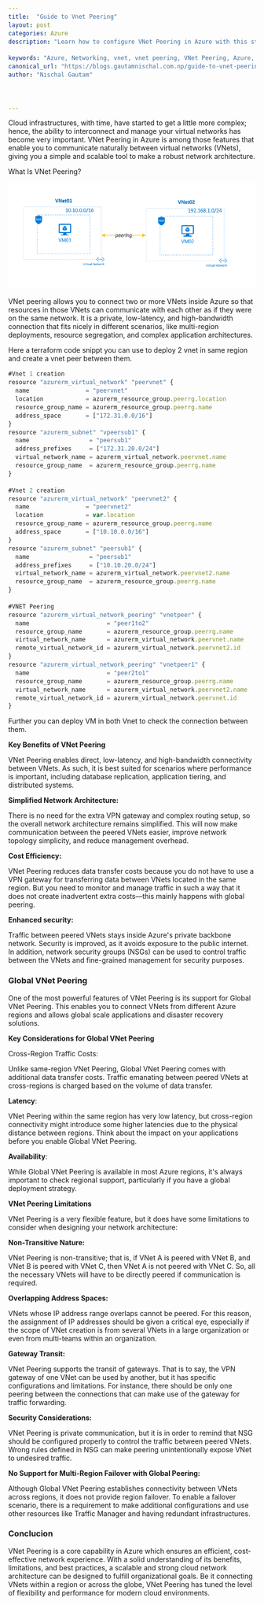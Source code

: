 ```yaml
---
title:  "Guide to Vnet Peering"
layout: post
categories: Azure
description: "Learn how to configure VNet Peering in Azure with this step-by-step guide. Enhance your cloud networking architecture with seamless connectivity."

keywords: "Azure, Networking, vnet, vnet peering, VNet Peering, Azure, Cloud Networking, Virtual Networks, Azure Networking"
canonical_url: "https://blogs.gautamnischal.com.np/guide-to-vnet-peering/"
author: "Nischal Gautam"



---
```


Cloud infrastructures, with time, have started to get a little more complex; hence, the ability to interconnect and manage your virtual networks has become very important. VNet Peering in Azure is among those features that enable you to communicate naturally between virtual networks (VNets), giving you a simple and scalable tool to make a robust network architecture.

What Is VNet Peering?

![vnet.png](/assets/images/vnet.png)

VNet peering allows you to connect two or more VNets inside Azure so that resources in those VNets can communicate with each other as if they were on the same network. It is a private, low-latency, and high-bandwidth connection that fits nicely in different scenarios, like multi-region deployments, resource segregation, and complex application architectures.

Here a terraform code snippt you can use to deploy 2 vnet in same region and create a vnet peer between them.

```jsx
#Vnet 1 creation
resource "azurerm_virtual_network" "peervnet" {
  name                = "peervnet"
  location            = azurerm_resource_group.peerrg.location
  resource_group_name = azurerm_resource_group.peerrg.name
  address_space       = ["172.31.0.0/16"]
}
resource "azurerm_subnet" "vpeersub1" {
  name                 = "peersub1"
  address_prefixes     = ["172.31.20.0/24"]
  virtual_network_name = azurerm_virtual_network.peervnet.name
  resource_group_name  = azurerm_resource_group.peerrg.name
}

#Vnet 2 creation
resource "azurerm_virtual_network" "peervnet2" {
  name                = "peervnet2"
  location            = var.location
  resource_group_name = azurerm_resource_group.peerrg.name
  address_space       = ["10.10.0.0/16"]
}
resource "azurerm_subnet" "peersub1" {
  name                 = "peersub1"
  address_prefixes     = ["10.10.20.0/24"]
  virtual_network_name = azurerm_virtual_network.peervnet2.name
  resource_group_name  = azurerm_resource_group.peerrg.name
}

#VNET Peering
resource "azurerm_virtual_network_peering" "vnetpeer" {
  name                      = "peer1to2"
  resource_group_name       = azurerm_resource_group.peerrg.name
  virtual_network_name      = azurerm_virtual_network.peervnet.name
  remote_virtual_network_id = azurerm_virtual_network.peervnet2.id
}
resource "azurerm_virtual_network_peering" "vnetpeer1" {
  name                      = "peer2to1"
  resource_group_name       = azurerm_resource_group.peerrg.name
  virtual_network_name      = azurerm_virtual_network.peervnet2.name
  remote_virtual_network_id = azurerm_virtual_network.peervnet.id
}

```

Further you can deploy VM in both Vnet to check the connection between them.

**Key Benefits of VNet Peering**

VNet Peering enables direct, low-latency, and high-bandwidth connectivity between VNets. As such, it is best suited for scenarios where performance is important, including database replication, application tiering, and distributed systems.

**Simplified Network Architecture:**

There is no need for the extra VPN gateway and complex routing setup, so the overall network architecture remains simplified. This will now make communication between the peered VNets easier, improve network topology simplicity, and reduce management overhead.

**Cost Efficiency:**

VNet Peering reduces data transfer costs because you do not have to use a VPN gateway for transferring data between VNets located in the same region. But you need to monitor and manage traffic in such a way that it does not create inadvertent extra costs—this mainly happens with global peering.

**Enhanced security:**

Traffic between peered VNets stays inside Azure's private backbone network. Security is improved, as it avoids exposure to the public internet. In addition, network security groups (NSGs) can be used to control traffic between the VNets and fine-grained management for security purposes.

### **Global VNet Peering**

One of the most powerful features of VNet Peering is its support for Global VNet Peering. This enables you to connect VNets from different Azure regions and allows global scale applications and disaster recovery solutions.

**Key Considerations for Global VNet Peering**

Cross-Region Traffic Costs:

Unlike same-region VNet Peering, Global VNet Peering comes with additional data transfer costs. Traffic emanating between peered VNets at cross-regions is charged based on the volume of data transfer.

**Latency**:

VNet Peering within the same region has very low latency, but cross-region connectivity might introduce some higher latencies due to the physical distance between regions. Think about the impact on your applications before you enable Global VNet Peering.

**Availability**:

While Global VNet Peering is available in most Azure regions, it's always important to check regional support, particularly if you have a global deployment strategy.

**VNet Peering Limitations**

VNet Peering is a very flexible feature, but it does have some limitations to consider when designing your network architecture:

**Non-Transitive Nature:**

VNet Peering is non-transitive; that is, if VNet A is peered with VNet B, and VNet B is peered with VNet C, then VNet A is not peered with VNet C. So, all the necessary VNets will have to be directly peered if communication is required.

**Overlapping Address Spaces:**

VNets whose IP address range overlaps cannot be peered. For this reason, the assignment of IP addresses should be given a critical eye, especially if the scope of VNet creation is from several VNets in a large organization or even from multi-teams within an organization.

**Gateway Transit:**

VNet Peering supports the transit of gateways. That is to say, the VPN gateway of one VNet can be used by another, but it has specific configurations and limitations. For instance, there should be only one peering between the connections that can make use of the gateway for traffic forwarding.

**Security Considerations:**

VNet Peering is private communication, but it is in order to remind that NSG should be configured properly to control the traffic between peered VNets. Wrong rules defined in NSG can make peering unintentionally expose VNet to undesired traffic.

**No Support for Multi-Region Failover with Global Peering:**

Although Global VNet Peering establishes connectivity between VNets across regions, it does not provide region failover. To enable a failover scenario, there is a requirement to make additional configurations and use other resources like Traffic Manager and having redundant infrastructures.

### Conclucion

VNet Peering is a core capability in Azure which ensures an efficient, cost-effective network experience. With a solid understanding of its benefits, limitations, and best practices, a scalable and strong cloud network architecture can be designed to fulfill organizational goals. Be it connecting VNets within a region or across the globe, VNet Peering has tuned the level of flexibility and performance for modern cloud environments.